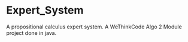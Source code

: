 # Expert_System
A propositional calculus expert system.
A WeThinkCode Algo 2 Module project done in java.
